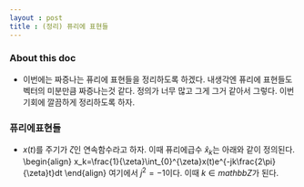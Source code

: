 ```yaml
---
layout : post 
title : (정리) 퓨리에 표현들
---
```


### About this doc 
- 이번에는 짜증나는 퓨리에 표현들을 정리하도록 하겠다. 내생각엔 퓨리에 표현들도 벡터의 미분만큼 짜증나는것 같다. 정의가 너무 많고 그게 그거 같아서 그렇다. 이번기회에 깔끔하게 정리하도록 하자. 

### 퓨리에표현들 
- $x(t)$를 주기가 $\zeta$인 연속함수라고 하자. 이때 퓨리에급수 $\hat{x}_ k$는 아래와 같이 정의된다. 
\begin{align}
x_k=\frac{1}{\zeta}\int_{0}^{\zeta}x(t)e^{-jk\frac{2\pi}{\zeta}t}dt
\end{align}
여기에서 $j^2=-1$이다. 이때 $k \in mathbb{Z}$가 된다. 

